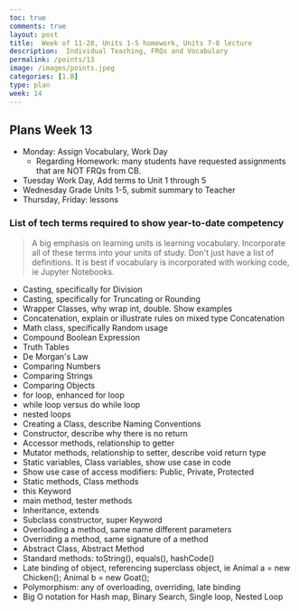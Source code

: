 ```yaml
---
toc: true
comments: true
layout: post
title:  Week of 11-28, Units 1-5 homework, Units 7-8 lecture
description:  Individual Teaching, FRQs and Vocabulary
permalink: /points/13
image: /images/points.jpeg
categories: [1.B]
type: plan
week: 14
---
```


## Plans Week 13
- Monday: Assign Vocabulary, Work Day
    - Regarding Homework: many students have requested assignments that are NOT FRQs from CB.
- Tuesday Work Day, Add terms to Unit 1 through 5
- Wednesday Grade Units 1-5, submit summary to Teacher
- Thursday, Friday: lessons


### List of tech terms required to show year-to-date competency
> A big emphasis on learning units is learning vocabulary.  Incorporate all of these terms into your units of study.  Don't just have a list of definitions.  It is best if vocabulary is incorporated with working code, ie Jupyter Notebooks.  
* Casting, specifically for Division
* Casting, specifically for Truncating or Rounding
* Wrapper Classes, why wrap int, double. Show examples
* Concatenation, explain or illustrate rules on mixed type Concatenation
* Math class, specifically Random usage
* Compound Boolean Expression
* Truth Tables
* De Morgan's Law
* Comparing Numbers
* Comparing Strings
* Comparing Objects
* for loop, enhanced for loop
* while loop versus do while loop
* nested loops
* Creating a Class, describe Naming Conventions
* Constructor, describe why there is no return
* Accessor methods, relationship to getter
* Mutator methods, relationship to setter, describe void return type
* Static variables, Class variables, show use case in code
* Show use case of access modifiers: Public, Private, Protected
* Static methods, Class methods
* this Keyword
* main method, tester methods
* Inheritance, extends
* Subclass constructor, super Keyword
* Overloading a method, same name different parameters
* Overriding a method, same signature of a method
* Abstract Class, Abstract Method
* Standard methods: toString(), equals(), hashCode()
* Late binding of object, referencing superclass object, ie Animal a = new Chicken(); Animal b = new Goat();
* Polymorphism: any of overloading, overriding, late binding
* Big O notation for Hash map, Binary Search, Single loop, Nested Loop
